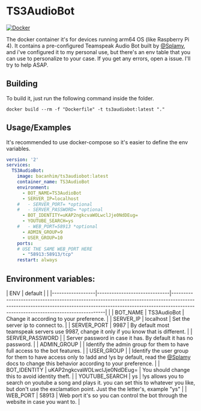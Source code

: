 # TS3AudioBot
[![Docker](https://img.shields.io/badge/Docker-0.0.1-0db7ed.svg)](https://hub.docker.com/r/bacanhim/ts3audiobot)

The docker container it's for devices running arm64 OS (like Raspberry Pi 4). It contains a pre-configured Teamspeak Audio Bot built by [@Splamy](https://www.github.com/Splamy/TS3AudioBot/), and i've configured it to my personal use, but there's an env table that you can use to personalize to your case.
If you get any errors, open a issue. I'll try to help ASAP.

## Building
To build it, just run the following command inside the folder.
```shell
docker build --rm -f "Dockerfile" -t ts3audiobot:latest "."
```

## Usage/Examples
It's recommended to use docker-compose so it's easier to define the env variables.
```yml
version: '2'
services:
  TS3AudioBot:
    image: bacanhim/ts3audiobot:latest
    container_name: TS3AudioBot
    environment:
      - BOT_NAME=TS3AudioBot
      - SERVER_IP=localhost
    #   - SERVER_PORT= *optional
    #   - SERVER_PASSWORD= *optional
      - BOT_IDENTITY=uKAP2ngkcvaWOLwclJje0NdDEug=
      - YOUTUBE_SEARCH=ys
    #   - WEB_PORT=58913 *optional
      - ADMIN_GROUP=9
      - USER_GROUP=10
    ports:
    # USE THE SAME WEB_PORT HERE
      - "58913:58913/tcp"
    restart: always
```

## Environment variables:

| ENV              | default                      |                                                                                                                                                                                                              |
|------------------|------------------------------|--------------------------------------------------------------------------------------------------------------------------------------------------------------------------------------------------------------|                                                    |
| BOT_NAME         | TS3AudioBot                  | Change it according to your preference.                                                                                                                                                                      |
| SERVER_IP        | localhost                    | Set the server ip to connect to.                                                                                                                                                                             |
| SERVER_PORT      | 9987                         | By default most teamspeak servers use 9987, change it only if you know that is different.                                                                                                                    |
| SERVER_PASSWORD  |                              | Server password in case it has. By default it has no password.                                                                                                                                               |
| ADMIN_GROUP      |                              | Identify the admin group for them to have full access to the bot features.                                                                                                                                   |
| USER_GROUP       |                              | Identify the user group for them to have access only to !add and !ys by default, read the [@Splamy](https://github.com/Splamy/TS3AudioBot/wiki) docs to change this behavior according to your preference.   |
| BOT_IDENTITY     | uKAP2ngkcvaWOLwclJje0NdDEug= | You should change this to avoid identity theft.                                                                                                                                                              |
| YOUTUBE_SEARCH   | ys                           | !ys allows you to search on youtube a song and plays it. you can set this to whatever you like, but don't use the exclamation point. Just the the letter's, example "ys"                                     |
| WEB_PORT         | 58913                        | Web port it's so you can control the bot through the website in case you want to.                                                                                                                            |